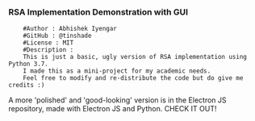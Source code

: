 ### RSA Implementation Demonstration with GUI ###

		#Author : Abhishek Iyengar
		#GitHub : @tinshade
		#License : MIT
		#Description : 
		This is just a basic, ugly version of RSA implementation using Python 3.7.
		I made this as a mini-project for my academic needs.
		Feel free to modify and re-distribute the code but do give me credits :)

A more 'polished' and 'good-looking' version is in the Electron JS repository,
made with Electron JS and Python.
CHECK IT OUT!
